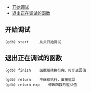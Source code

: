 

- [开始调试](#开始调试)
- [退出正在调试的函数](#退出正在调试的函数)



## 开始调试
```
(gdb) start     从头开始调试 
```

## 退出正在调试的函数
```
(gdb) finish    函数继续执行完，打印返回值

(gdb) return    不继续执行，直接返回
(gdb) return exp    修改函数的返回值
```
